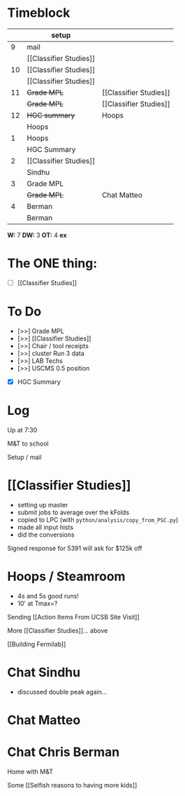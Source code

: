 # Timeblock

|     | setup                  |                        |
| --- | ---------------------- | ---------------------- |
| 9   | mail                   |                        |
|     | [[Classifier Studies]] |                        |
| 10  | [[Classifier Studies]] |                        |
|     | [[Classifier Studies]] |                        |
| 11  | ~~Grade MPL~~          | [[Classifier Studies]] |
|     | ~~Grade MPL~~          | [[Classifier Studies]] |
| 12  | ~~HGC summary~~        | Hoops                  |
|     | Hoops                  |                        |
| 1   | Hoops                  |                        |
|     | HGC Summary            |                        |
| 2   | [[Classifier Studies]] |                        |
|     | Sindhu                 |                        |
| 3   | Grade MPL              |                        |
|     | ~~Grade MPL~~          | Chat Matteo            |
| 4   | Berman                 |                        |
|     | Berman                 |                        |

**W:** 7 
**DW:** 3
**OT:** 4
**ex** 
# The ONE thing: 
- [ ] [[Classifier Studies]]


# To Do
- [>>] Grade MPL
- [>>]  [[Classifier Studies]]
- [>>] Chair / tool receipts
- [>>]  cluster Run 3 data
- [>>] LAB Techs
- [>>] USCMS 0.5 position
- [x] HGC Summary


# Log

Up at 7:30

M&T to school

Setup / mail 

# [[Classifier Studies]]
- setting up master
- submit jobs to average over the kFolds
- copied to LPC (with `python/analysis/copy_from_PSC.py`)
- made all input hists
- did the conversions


Signed response for 5391 will ask for $125k off

# Hoops / Steamroom
- 4s and 5s good runs! 
- 10' at Tmax=?

Sending [[Action Items From UCSB Site Visit]]

More [[Classifier Studies]]... above

[[Building Fermilab]]

# Chat Sindhu
- discussed double peak again...

# Chat Matteo


# Chat Chris Berman

Home with M&T

Some [[Selfish reasons to having more kids]]


